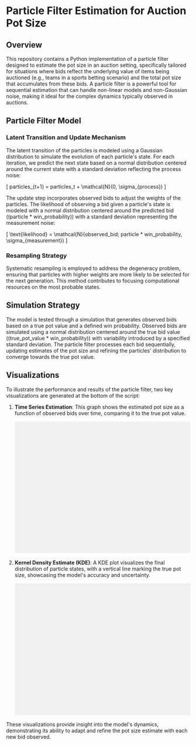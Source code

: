 # Particle Filter Estimation for Auction Pot Size

## Overview

This repository contains a Python implementation of a particle filter designed to estimate the pot size in an auction setting, specifically tailored for situations where bids reflect the underlying value of items being auctioned (e.g., teams in a sports betting scenario) and the total pot size that accumulates from these bids. A particle filter is a powerful tool for sequential estimation that can handle non-linear models and non-Gaussian noise, making it ideal for the complex dynamics typically observed in auctions.

## Particle Filter Model

### Latent Transition and Update Mechanism

The latent transition of the particles is modeled using a Gaussian distribution to simulate the evolution of each particle's state. For each iteration, we predict the next state based on a normal distribution centered around the current state with a standard deviation reflecting the process noise:

\[ particles_{t+1} = particles_t + \mathcal{N}(0, \sigma_{process}) \]

The update step incorporates observed bids to adjust the weights of the particles. The likelihood of observing a bid given a particle's state is modeled with a normal distribution centered around the predicted bid (\(particle * win\_probability\)) with a standard deviation representing the measurement noise:

\[ \text{likelihood} = \mathcal{N}(observed\_bid; particle * win\_probability, \sigma_{measurement}) \]

### Resampling Strategy

Systematic resampling is employed to address the degeneracy problem, ensuring that particles with higher weights are more likely to be selected for the next generation. This method contributes to focusing computational resources on the most probable states.

## Simulation Strategy

The model is tested through a simulation that generates observed bids based on a true pot value and a defined win probability. Observed bids are simulated using a normal distribution centered around the true bid value (\(true\_pot\_value * win\_probability\)) with variability introduced by a specified standard deviation. The particle filter processes each bid sequentially, updating estimates of the pot size and refining the particles' distribution to converge towards the true pot value.

## Visualizations

To illustrate the performance and results of the particle filter, two key visualizations are generated at the bottom of the script:

1. **Time Series Estimation**: This graph shows the estimated pot size as a function of observed bids over time, comparing it to the true pot value.

   ![Estimation of Pot Size as a Function of Bids Observed](./outputs/estimate_time_series.png)

2. **Kernel Density Estimate (KDE)**: A KDE plot visualizes the final distribution of particle states, with a vertical line marking the true pot size, showcasing the model's accuracy and uncertainty.

   ![Kernel Density Estimate of Final Particle States](./outputs/particle_kde.png)

These visualizations provide insight into the model's dynamics, demonstrating its ability to adapt and refine the pot size estimate with each new bid observed.